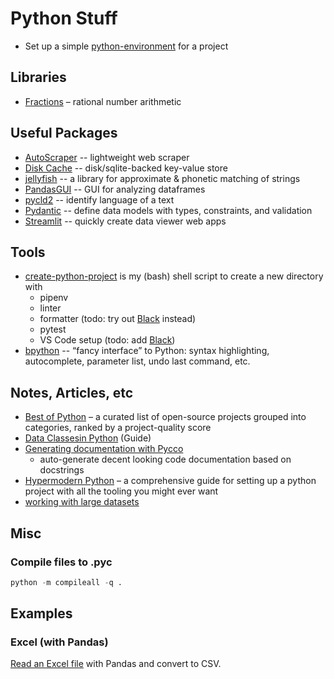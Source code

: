 # Python Stuff

- Set up a simple [python-environment](./python-environment.md) for a project

## Libraries

- [Fractions](https://docs.python.org/3.9/library/fractions.html?highlight=fraction) – rational number arithmetic

## Useful Packages

- [AutoScraper](https://github.com/alirezamika/autoscraper) -- lightweight web scraper
- [Disk Cache](https://pypi.org/project/diskcache/) -- disk/sqlite-backed key-value store
- [jellyfish](https://github.com/jamesturk/jellyfish) -- a library for approximate & phonetic matching of strings
- [PandasGUI](https://github.com/adamerose/pandasgui) -- GUI for analyzing dataframes
- [pycld2](https://pypi.org/project/pycld2/) -- identify language of a text
- [Pydantic](https://pydantic-docs.helpmanual.io/usage/models/) -- define data models with types, constraints, and validation
- [Streamlit](https://www.streamlit.io) -- quickly create data viewer web apps

## Tools

- [create-python-project](scripts/create-python-project.sh) is my (bash) shell script to create a new directory with
  - pipenv
  - linter
  - formatter (todo: try out [Black](https://github.com/psf/black) instead)
  - pytest
  - VS Code setup (todo: add [Black](https://marcobelo.medium.com/setting-up-python-black-on-visual-studio-code-5318eba4cd00))
- [bpython](https://bpython-interpreter.org) -- “fancy interface” to Python: syntax highlighting, autocomplete, parameter list, undo last command, etc.

## Notes, Articles, etc

- [Best of Python](https://github.com/ml-tooling/best-of-python) – a curated list of open-source projects grouped into categories, ranked by a project-quality score
- [Data Classesin Python](https://realpython.com/python-data-classes/) (Guide)
- [Generating documentation with Pycco](https://realpython.com/generating-code-documentation-with-pycco/)
  - auto-generate decent looking code documentation based on docstrings
- [Hypermodern Python](https://cjolowicz.github.io/posts/hypermodern-python-01-setup/) – a comprehensive guide for setting up a python project with all the tooling you might ever want
- [working with large datasets](https://www.kaggle.com/rohanrao/tutorial-on-reading-large-datasets)

## Misc

### Compile files to .pyc

```python
python -m compileall -q .
```

## Examples

### Excel (with Pandas)

[Read an Excel file](https://github.com/teroyks/excel2csv) with Pandas and convert to CSV.

